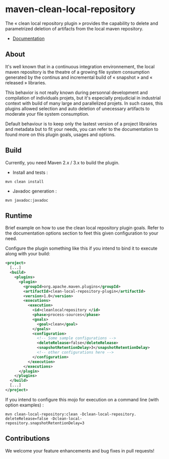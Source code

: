 maven-clean-local-repository
============================

The « clean local repository plugin » provides the capability to delete and parametrized deletion of
artifacts from the local maven repository.

* [Documentation](https://github.com/Finaxys/maven-clean-local-repository/raw/master/docs/clean-local-repository-plugin.pdf)

## About

It's well known that in a continuous integration environnement, the local maven repository is the theatre
of a growing file system consumption generated by the continus and incremental build of « snapshot »
and « released » libraries.

This behavior is not really known during personnal development and compilation of individuals projets, but
it's especially prejudicial in industrial context with build of many large and parallelized projets. In such
cases, this plugins allowed selection and auto deletion of unecessary artifacts to moderate your file
system consumption.

Default behaviour is to keep only the lastest version of a project librairies and metadata but
to fit your needs, you can refer to the documentation to found more on this plugin goals, usages and options.

## Build

Currently, you need Maven 2.x / 3.x to build the plugin.

* Install and tests :

```
mvn clean install
```

* Javadoc generation :

```
mvn javadoc:javadoc
```

## Runtime

Brief example on how to use the clean local repository plugin goals. Refer to the documentation options section
to feet this given configuration to your need.

Configure the plugin something like this if you intend to bind it to execute along with your build:

```xml
<project>
  [...]
  <build>
    <plugins>
      <plugin>
        <groupId>org.apache.maven.plugins</groupId>
        <artifactId>clean-local-repository-plugin</artifactId>
        <version>1.0</version>
        <executions>
          <execution>
            <id>cleanlocalrepository </id>
            <phase>process-sources</phase>
            <goals>
              <goal>clean</goal>
            </goals>
            <configuration>
              <!-- Some sample configurations -->
              <deleteRelease>false</deleteRelease>
              <snapshotRetentionDelay>3</snapshotRetentionDelay>
              <!-- other configurations here -->
            </configuration>
          </execution>
        </executions>
      </plugin>
    </plugins>
  </build>
  [...]
</project>

````

If you intend to configure this mojo for execution on a command line (with option examples) :

```
mvn clean-local-repository:clean -Dclean-local-repository. deleteRelease=false -Dclean-local-
repository.snapshotRetentionDelay=3
```

## Contributions

We welcome your feature enhancements and bug fixes in pull requests!

